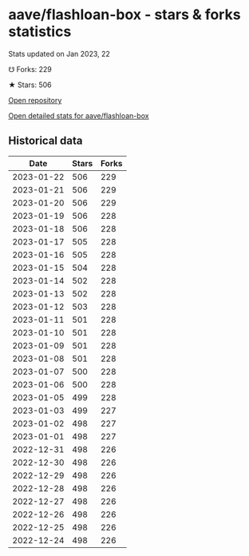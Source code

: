 # aave/flashloan-box - stars & forks statistics

Stats updated on Jan 2023, 22

☋ Forks: 229

★ Stars: 506

[Open repository](https://github.com/aave/flashloan-box)

[Open detailed stats for aave/flashloan-box](https://reviewgithub.com/rep/aave/flashloan-box)

## Historical data
| Date | Stars | Forks |
|------|-------|-------|
| 2023-01-22 | 506 | 229 | 
| 2023-01-21 | 506 | 229 | 
| 2023-01-20 | 506 | 229 | 
| 2023-01-19 | 506 | 228 | 
| 2023-01-18 | 506 | 228 | 
| 2023-01-17 | 505 | 228 | 
| 2023-01-16 | 505 | 228 | 
| 2023-01-15 | 504 | 228 | 
| 2023-01-14 | 502 | 228 | 
| 2023-01-13 | 502 | 228 | 
| 2023-01-12 | 503 | 228 | 
| 2023-01-11 | 501 | 228 | 
| 2023-01-10 | 501 | 228 | 
| 2023-01-09 | 501 | 228 | 
| 2023-01-08 | 501 | 228 | 
| 2023-01-07 | 500 | 228 | 
| 2023-01-06 | 500 | 228 | 
| 2023-01-05 | 499 | 228 | 
| 2023-01-03 | 499 | 227 | 
| 2023-01-02 | 498 | 227 | 
| 2023-01-01 | 498 | 227 | 
| 2022-12-31 | 498 | 226 | 
| 2022-12-30 | 498 | 226 | 
| 2022-12-29 | 498 | 226 | 
| 2022-12-28 | 498 | 226 | 
| 2022-12-27 | 498 | 226 | 
| 2022-12-26 | 498 | 226 | 
| 2022-12-25 | 498 | 226 | 
| 2022-12-24 | 498 | 226 | 

